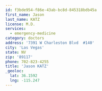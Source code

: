 ```yaml
---
id: f3bde954-f86e-43ab-bc8d-845318bdb45a
first_name: Jason
last_name: KATZ
license: M.D.
services:
  - emergency-medicine
category: doctors
address: '7391 W Charleston Blvd  #140'
city: 'Las Vegas'
state: NV
zip: '89117'
phone: 702-823-4255
title: 'Jason KATZ'
_geoloc:
  lat: 36.1592
  lng: -115.247
---
```

